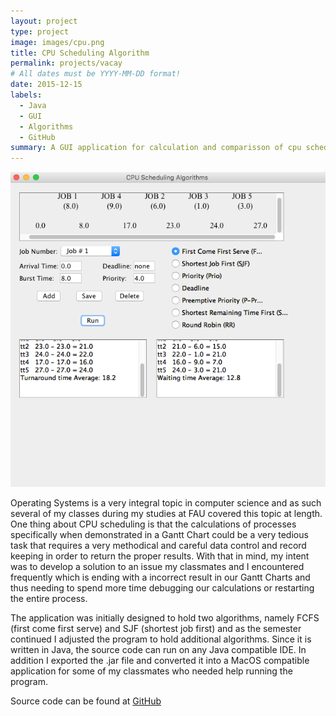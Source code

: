 ```yaml
---
layout: project
type: project
image: images/cpu.png
title: CPU Scheduling Algorithm
permalink: projects/vacay
# All dates must be YYYY-MM-DD format!
date: 2015-12-15
labels:
  - Java
  - GUI
  - Algorithms
  - GitHub
summary: A GUI application for calculation and comparisson of cpu scheduling algorithms using Gannt Charts.
---
```

<div class="ui large rounded images">
<img class="ui image" src="../images/cpu2.png">
</div>

Operating Systems is a very integral topic in computer science and as such several of my classes during my studies at FAU covered this topic at length. One thing about CPU scheduling is that the calculations of processes specifically when demonstrated in a Gantt Chart could be a very tedious task that requires a very methodical and careful data control and record keeping in order to return the proper results. With that in mind, my intent was to develop a solution to an issue my classmates and I encountered frequently which is ending with a incorrect result in our Gantt Charts and thus needing to spend more time debugging our calculations or restarting the entire process. 

The application was initially designed to hold two algorithms, namely FCFS (first come first serve) and SJF (shortest job first) and as the semester continued I adjusted the program to hold additional algorithms. Since it is written in Java, the source code can run on any Java compatible IDE. In addition I exported the .jar file and converted it into a MacOS compatible application for some of my classmates who needed help running the program.

Source code can be found at [GitHub](https://github.com/ThiagoM728/cpu_schd)


